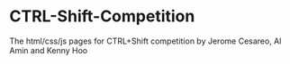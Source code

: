 # CTRL-Shift-Competition
The html/css/js pages for CTRL+Shift competition by Jerome Cesareo, Al Amin and Kenny Hoo

